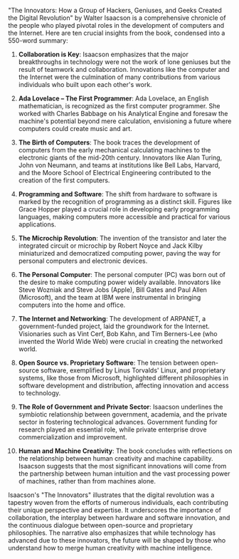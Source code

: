 "The Innovators: How a Group of Hackers, Geniuses, and Geeks Created the Digital Revolution" by Walter Isaacson is a comprehensive chronicle of the people who played pivotal roles in the development of computers and the Internet. Here are ten crucial insights from the book, condensed into a 550-word summary:

1. **Collaboration is Key**: Isaacson emphasizes that the major breakthroughs in technology were not the work of lone geniuses but the result of teamwork and collaboration. Innovations like the computer and the Internet were the culmination of many contributions from various individuals who built upon each other's work.

2. **Ada Lovelace – The First Programmer**: Ada Lovelace, an English mathematician, is recognized as the first computer programmer. She worked with Charles Babbage on his Analytical Engine and foresaw the machine's potential beyond mere calculation, envisioning a future where computers could create music and art.

3. **The Birth of Computers**: The book traces the development of computers from the early mechanical calculating machines to the electronic giants of the mid-20th century. Innovators like Alan Turing, John von Neumann, and teams at institutions like Bell Labs, Harvard, and the Moore School of Electrical Engineering contributed to the creation of the first computers.

4. **Programming and Software**: The shift from hardware to software is marked by the recognition of programming as a distinct skill. Figures like Grace Hopper played a crucial role in developing early programming languages, making computers more accessible and practical for various applications.

5. **The Microchip Revolution**: The invention of the transistor and later the integrated circuit or microchip by Robert Noyce and Jack Kilby miniaturized and democratized computing power, paving the way for personal computers and electronic devices.

6. **The Personal Computer**: The personal computer (PC) was born out of the desire to make computing power widely available. Innovators like Steve Wozniak and Steve Jobs (Apple), Bill Gates and Paul Allen (Microsoft), and the team at IBM were instrumental in bringing computers into the home and office.

7. **The Internet and Networking**: The development of ARPANET, a government-funded project, laid the groundwork for the Internet. Visionaries such as Vint Cerf, Bob Kahn, and Tim Berners-Lee (who invented the World Wide Web) were crucial in creating the networked world.

8. **Open Source vs. Proprietary Software**: The tension between open-source software, exemplified by Linus Torvalds' Linux, and proprietary systems, like those from Microsoft, highlighted different philosophies in software development and distribution, affecting innovation and access to technology.

9. **The Role of Government and Private Sector**: Isaacson underlines the symbiotic relationship between government, academia, and the private sector in fostering technological advances. Government funding for research played an essential role, while private enterprise drove commercialization and improvement.

10. **Human and Machine Creativity**: The book concludes with reflections on the relationship between human creativity and machine capability. Isaacson suggests that the most significant innovations will come from the partnership between human intuition and the vast processing power of machines, rather than from machines alone.

Isaacson's "The Innovators" illustrates that the digital revolution was a tapestry woven from the efforts of numerous individuals, each contributing their unique perspective and expertise. It underscores the importance of collaboration, the interplay between hardware and software innovation, and the continuous dialogue between open-source and proprietary philosophies. The narrative also emphasizes that while technology has advanced due to these innovators, the future will be shaped by those who understand how to merge human creativity with machine intelligence.
